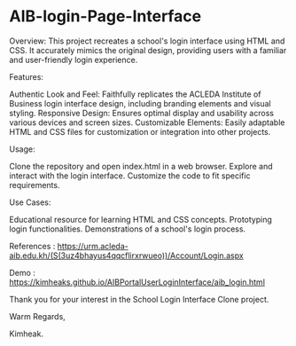 # AIB-login-Page-Interface
Overview:
This project recreates a school's login interface using HTML and CSS. It accurately mimics the original design, providing users with a familiar and user-friendly login experience.

Features:

Authentic Look and Feel: Faithfully replicates the ACLEDA Institute of Business login interface design, including branding elements and visual styling.
Responsive Design: Ensures optimal display and usability across various devices and screen sizes.
Customizable Elements: Easily adaptable HTML and CSS files for customization or integration into other projects.

Usage:

Clone the repository and open index.html in a web browser.
Explore and interact with the login interface.
Customize the code to fit specific requirements.

Use Cases:

Educational resource for learning HTML and CSS concepts.
Prototyping login functionalities.
Demonstrations of a school's login process.

References : https://urm.acleda-aib.edu.kh/(S(3uz4bhayus4qqcflirxrwueo))/Account/Login.aspx    

Demo : https://kimheaks.github.io/AIBPortalUserLoginInterface/aib_login.html    

Thank you for your interest in the School Login Interface Clone project. 

Warm Regards,

Kimheak.
